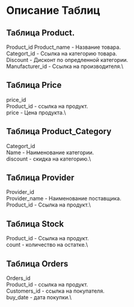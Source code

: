 # Описание Таблиц

## Таблица Product.
Product_id
Product_name - Название товара.\
Categort_id - Ссылка на категорию товара.\
Discount - Дисконт по опредленной категории.\
Manufacturer_id - Ссылка на производителя.\

## Таблица Price
price_id\
Product_id - ссылка на продукт.\
price - Цена продукта.\

## Таблица Product_Category
Categort_id\
Name - Наименование категории.\
discount - скидка на категорию.\

## Таблица Provider
Provider_id\
Provider_name - Наименование поставщика.\
Product_id - Ссылка на продукт.\

## Таблица Stock 
Product_id - Ссылка на продукт.\
count - количество на остатке.\

## Таблица Orders
Orders_id\
Product_id - ссылка на продукт.\
Customers_id - ссылка на покупателя.\
buy_date - дата покупки.\
